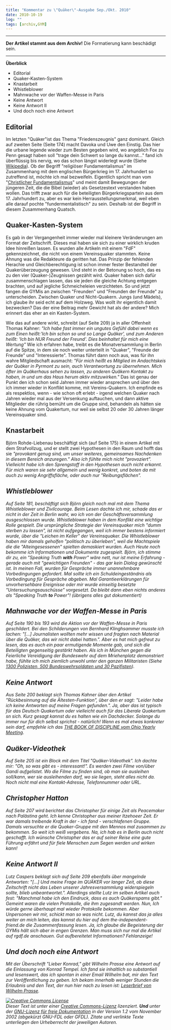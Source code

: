 ```yaml
---
title: "Kommentar zu \"Quäker\"-Ausgabe Sep./Okt. 2010"
date: 2010-10-19
log: ""
tags: [archiv,GYM]
---
```

<hr><b>Der Artikel stammt aus dem Archiv!</b> Die Formatierung kann beschädigt sein.<hr>

<b>Überblick</b>
<ul>
<li>Editorial</li>
<li>Quaker-Kasten-System</li>
<li>Knastarbeit</li>
<li>Whistleblower</li>
<li>Mahnwache vor der Waffen-Messe in Paris</li>
<li>Keine Antwort</li>
<li>Keine Antwort II</li>
<li>Und doch noch eine Antwort</li>
</ul>

<!--break-->
## Editorial ##

Im letzten "Quäker"ist das Thema "Friedenszeugnis" ganz dominant. Gleich auf zweiten Seite (Seite 174) macht Davoka und Uwe den Einstig. Das hier die urbane legende wieder zum Besten gegeben wird, wo angeblich Fox zu Penn gesagt haben soll "trage dein Schwert so lange du kannst..." fand ich überflüssig bis nervig, wo das schon längst widerlegt wurde (Siehe <a href="http://de.wikipedia.org/w/index.php?title=William_Penn&oldid=80368589"> Wikipedia</a>). Ob der Begriff "religiöser Fundamentalismus" im Zusammenhang mit dem englischen Bürgerkrieg im 17. Jahrhundert so zutreffend ist, möchte ich mal bezweifeln. Eigentlich spricht man vom "<a href="http://de.wikipedia.org/wiki/Christlicher_Fundamentalismus">Christlicher Fundamentalismus</a>" und meint damit Bewegungen der jüngeren Zeit, die die Bibel (wieder) als Gesetzestext verstanden haben wollen. Das trifft zwar auch für die beteiligten Bürgerkriegspartein aus dem 17. Jahrhundert zu, aber es war kein Herrausstellungsmerkmal, weil eben alle darauf pochte "fundermentalistisch" zu sein. Deshalb ist der Begriff in diesem Zusammenhang Quatsch.

## Quaker-Kasten-System ##

Es gab in der Vergangenheit immer wieder mal kleinere Veränderungen am Format der Zeitschrift. Dieses mal haben sie sich zu einer wirklich kruden Idee hinreißen lassen. Es wurden alle Artikeln mit einem "FdF" gekennzeichnet, die nicht von einem Vereinsquaker stammten. Keine Ahnung was die Redakteure da geritten hat. Das Prinzip der fehlenden Herachie und Gleichberechtigung ist schon immer fester Bestandteil der Quakerüberzeugung gewesen. Und steht in der Betonung so hoch, das es zu den vier (Quaker-)Zeugnissen gezählt wird. Quaker haben sich dafür zusammenschlagen lassen, das sie jeden die gleiche Achtung entgegen brachten, und auf jegliche Schmeicheleien verzichteten. So und jetzt fangen die GYMis an zwischen "Freunden" und "Freunden der Freunde" zu unterscheiden. Zwischen Quaker und Nicht-Quakern. Jungs (und Mädels), ich glaube ihr seid echt auf dem Holzweg. Was wollt ihr eigentlich damit bezwecken? Das der eine Beitrag mehr Gewicht hat als der andere? Mich erinnert das eher an ein Kasten-System.

Wie das auf andere wirkt, schreibt (auf Seite 209) ja in aller Offenheit Thomas Kahner: <i>"Ich habe fast immer ein ungutes Gefühl dabei wenn es zum Einen heißt:'Ich bin schon so und so Lange Quäker', und zum Anderen heißt: 'Ich bin NUR Freund der Freund'. Dies beinhaltet für mich eine Wertung"</i> Wie ich erfahren habe, treibt es die Monatversammlung in Berlin auf die Spitze, in dem sie noch weiter unterteilt in "Quaker", "Freunde der Freunde" und "Interessierte". Thomas führt dann noch aus, was für ihn wahre Mitgliedschaft ausmacht: <i>"Für mich heißt es Mitglied im Andachtskeis der Quäker in Pyrmont zu sein, auch Verantwortung zu übernehmen. Mich öfter im Quäkerhaus sehen zu lassen, zu anderen Quäkern Kontakt zu haben, in und um das Haus herum aktiv mitzuwirken."</i> Das ist genau der Punkt den ich schon seid Jahren immer wieder ansprechen und über den ich immer wieder in Konflikt komme, mit Vereins-Quakern. Ich empfinde es als respektlos, wenn - wie schon oft erlebt - irgend welchen Quaker nach Jahren wieder mal aus der Versenkung auftauchen, und dann aktive Mitglieder die rührig bemüht um die Gruppe sind, behandeln als hätten sie keine Ahnung vom Quakertum, nur weil sie selbst 20 oder 30 Jahren länger Vereinsquaker sind.

## Knastarbeit ##

Björn Rohde-Liebenau beschäftigt sich (auf Seite 175) in einem Artikel mit dem Strafvollzug, und er stellt zwei Hypothesen in den Raum und hofft das sie <i>"provokant genug sind, um unser weiteres, gemeinsames Nachdenken in diesem Bereich anzuregen." Also ich fühlte mich nicht "provoziert". Vielleicht habe ich den Sprengstoff in den Hypothesen auch nicht erkannt. Für mich waren sie sehr allgemein und wenig konkret, und boten da mit auch zu wenig Angriffsfläche, oder auch nur "Reibungsflächen".  

## Whistleblower ##

Auf Seite 181, beschäftigt sich Björn gleich noch mal mit dem Thema Whistleblower und Zivilcourage. Beim Lesen dachte ich mir, schade das er nicht in der Zeit in Berlin wahr, wo ich von der Geschäftsversammlung ausgeschlossen wurde. Whistleblower haben in dem Konflikt eine wichtige Rolle gespielt. Die ursprüngliche Strategie der Vereinsquaker mich "dumm sterben zu lassen", ist nicht aufgegangen, weil ich immer bestens informiert wurde, über die "Leichen im Keller" der Vereinsquaker. Die Whistleblower haben mir damals geholfen "politisch zu überleben", weil die Machtspiele die die "Alteingesessenen" spielten demaskiert wurden. Auch Heute noch bekomme ich Informationen und Dokumente zugespielt. Björn, ich stimme dir zu, ein "Speaking Truth <b>with</b> Power" wäre nett, nur ist meine Erfahrung - gerade auch mit "gewichtigen Freunden" - das gar kein Dialog gewünscht ist. In meinen Fall, wurden für Gespräche immer unannehmbare Vorbedingungen gefordert. Mal sollte ich ein Schuldeingeständnis als Vorbedingung für Gespräche abgeben. Mal Garantieerklärungen für unvorhersehbare Ereignisse oder mir wurde einseitig besetzte "Untersuchungsauschüsse" vorgesetzt. Da bleibt dann eben nichts anderes als "Speaking Truth <b>to</b> Power"! (übrigens alles gut dokumentiert)

 
## Mahnwache vor der Waffen-Messe in Paris ##

Auf Seite 190 bis 193 wird die Aktion vor der Waffen-Messe in Paris geschildert. Bei den Schilderungen von Bernhard Klinghsammer musste ich lachen: <i>"[...] Journalisten wollten mehr wissen und fragten nach Material über die Quäker, das wir nicht dabei hatten."</i>. Aber es hat mich gefreut zu lesen, das es auch ein paar ermutigende Momente gab, und sich die Beteiligten gegenseitig gestärkt haben. Als ich in München gegen die Feierliche Vereidigung der Bundeswehr auf dem Mriehenplatz demonstriert habe, fühlte ich mich ziemlich unwohl unter den ganzen Militaristen (Siehe <a href="http://www.the-independent-friend.de/?q=node/519">1300 Polizisten, 500 Bundeswehrsoldaten und 30 Pazifisten</a>).

## Keine Antwort ##

Aus Seite 200 beklagt sich Thomas Kahner über den Artikel "Rückbesinnung auf die Ältesten-Funktion", über den er sagt: <i>"Leider habe ich keine Antworten auf meine Fragen gefunden."</i>. Ja, aber das ist typisch für das Deutsch Quakertum oder vielleicht auch für das Liberale Quakertum sn sich. Kurz gesagt kannst du es halten wie ein Dachdecker. Solange du immer nur für dich selbst sprichst - natürlich! Wenn es mal etwas konkreter sein darf, empfehle ich das <a href="http://www.ohioyearlymeeting.org/discipline.htm"><i>THE BOOK OF DISCIPLINE vom Ohio Yearly Meeting</i></a>.

## Quäker-Videothek ##
Auf Seite 205 ist ein Block mit dem Titel "Quäker-Videothek". Ich dachte mir: "Oh, so was gibt es - interessant!". Es werden zwei Filme von/über Gandi aufgelistet. Wo die Filme zu finden sind, ob man sie ausleihen soll/kann, wer sie ausleihenden darf, wo sie liegen, steht alles nicht da. Noch nicht mal eine Kontakt-Adresse, Telefonnummer oder URL.

## Christopher Hatton ##

Auf Seite 207 wird berichtet das Christopher für einige Zeit als Peacemaker nach Palästina geht. Ich kenne Christopher aus meiner Itzehoeer Zeit. Er war damals treibende Kraft in der - ich fand - verschlafenen Gruppe. Damals versuchte er die Quaker-Gruppe mit den Mennos mal zusammen zu bekommen. So weit ich weiß vergebens. Na, ich hab es in Berlin auch nicht geschafft. Ich wünsche Christopher das er auf seiner Reise eine gute Führung erfährt und für fiele Menschen zum Segen werden und wirken kann! 

## Keine Antwort II ##

Lutz Caspers beklagt sich auf Seite 209 ebenfalls über mangelnde Antworten: <i>"[...] Und meine Frage im QUÄKER vor langer Zeit, ob diese Zeitschrift nicht das Leben unserer Jahresversammlung widerspiegeln sollte, blieb unbeantwortet."</i>. Allerdings stellte Lutz im selben Artikel auch fest: <i>"Manchmal habe ich den Eindruck, dass es auch Quäkerspams gibt." Gemeint waren die vielen Protokolle, die ihm zugesandt werden. Nun, Ich würde gerne überhaupt mal wieder Protokolle bekommen. Aber Unpersonen wir mir, schickt man so was nicht. Lutz, du kannst das ja alles weiter an mich leiten, das kannst du hier auf dem the-independent-friend.de die Zusammenfassung lesen. Ja, ich glaube die Begeisterung der GYMis hält sich aber in engen Grenzen. Man muss sich nur mal die Artikel auf rgdf.de anschauen. Gut aufbereitetet Informationen? Fehlanzeige! 

## Und doch noch eine Antwort ##

Mit der Überschrift <i>"Lieber Konrad,"</i> gibt Wilhelm Prasse eine Antwort auf die Einlassung von Konrad Tempel. Ich fand sie inhaltlich so substantiell und lesenswert, das ich spontan in einer Email Wilhelm bat, mir den Text zur Veröffentlichung zu geben. Ich bekam innerhalb weniger Stunden die Erlaubnis und den Text, der nun hier nach zu lesen ist: <a href="http://www.the-independent-friend.de/?q=node/683">Leserbrief von Wilhelm Prasse</a>.


<a href="http://creativecommons.org/licenses/by-sa/3.0/de/" rel="license"><img src="http://i.creativecommons.org/l/by-sa/3.0/de/88x31.png" style="border-width: 0pt;" alt="Creative Commons License" /></a><br />
Dieser <span rel="dc:type" href="http://purl.org/dc/dcmitype/Text" xmlns:dc="http://purl.org/dc/elements/1.1/">Text</span> ist unter einer <a href="http://creativecommons.org/licenses/by-sa/3.0/de/" rel="license">Creative Commons-Lizenz</a> lizenziert. <b>Und</b> unter der <a href="http://de.wikipedia.org/wiki/GFDL">GNU-Lizenz f&uuml;r freie Dokumentation</a> in der Version 1.2 vom November 2002 (abgek&uuml;rzt GNU-FDL oder GFDL). Zitate und verlinkte Texte unterliegen den Urheberrecht der jeweiligen Autoren.
